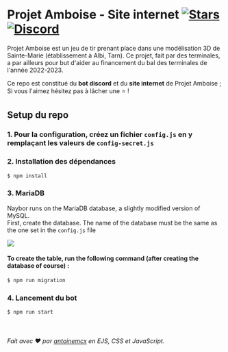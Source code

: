 # Projet Amboise - Site internet [![Stars](https://img.shields.io/github/stars/antoinemcx/projet-amboise)](https://github.com/antoinemcx/projet-amboise) [![Discord](https://img.shields.io/badge/-Discord-7389D8?logo=discord&logoColor=ffffff&labelColor=6A7EC2)](https://discord.gg/JhRhU2cKVQ)

Projet Amboise est un jeu de tir prenant place dans une modélisation 3D de Sainte-Marie (établissement à Albi, Tarn).
Ce projet, fait par des terminales, a par ailleurs pour but d'aider au financement du bal des terminales de l'année 2022-2023.
   
Ce repo est constitué du **bot discord** et du **site internet** de Projet Amboise ; Si vous l'aimez hésitez pas à lâcher une ⭐ !

## Setup du repo

### 1. Pour la configuration, créez un fichier `config.js` en y remplaçant les valeurs de `config-secret.js`

### 2. Installation des dépendances

```sh
$ npm install
```

### 3. MariaDB

Naybor runs on the MariaDB database, a slightly modified version of MySQL.<br>
First, create the database. The name of the database must be the same as the one set in the `config.js` file  

![](https://i.imgur.com/ALeKvsf.png)

#### To create the table, run the following command (after creating the database of course) :

```sh
$ npm run migration
```

### 4. Lancement du bot

```sh
$ npm run start
```
‎
   
###### Fait avec ❤️ par [antoinemcx](https://github.com/antoinemcx) en EJS, CSS et JavaScript.